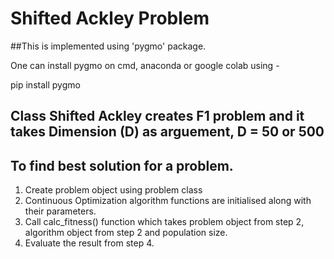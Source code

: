 
# Shifted Ackley Problem
##This is implemented using 'pygmo' package.

One can install pygmo on cmd, anaconda or google colab using - 

pip install pygmo

## Class Shifted Ackley creates F1 problem and it takes Dimension (D) as arguement, D = 50 or 500

## To find best solution for a problem.
1. Create problem object using problem class
2. Continuous Optimization algorithm functions are initialised along with their parameters.
3. Call calc_fitness() function which takes problem object from step 2, algorithm object from step 2 and population size.
4. Evaluate the result from step 4.
